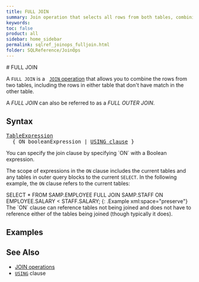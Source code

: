 ```yaml
---
title: FULL JOIN
summary: Join operation that selects all rows from both tables, combining the results of a left outer join and a right outer join.
keywords:
toc: false
product: all
sidebar: home_sidebar
permalink: sqlref_joinops_fulljoin.html
folder: SQLReference/JoinOps
---
```

<section>
<div class="TopicContent" data-swiftype-index="true" markdown="1">
# FULL JOIN

A `FULL JOIN` is a &nbsp; [`JOIN` operation](sqlref_joinops_about.html) that
allows you to combine the rows from two tables, including the rows in either table that don't have match in the other table.

A *FULL JOIN* can also be referred to as a *FULL OUTER JOIN*.

## Syntax

<div class="fcnWrapperWide"><pre class="FcnSyntax">
<a href="sqlref_expressions_table.html">TableExpression</a>
  { ON booleanExpression | <a href="sqlref_clauses_using.html">USING clause</a> }</pre>

</div>
You can specify the join clause by specifying `ON` with a Boolean
expression.

The scope of expressions in the `ON` clause includes the current tables
and any tables in outer query blocks to the current `SELECT`. In the
following example, the `ON` clause refers to the current tables:

<div class="preWrapper" markdown="1">
    SELECT *
      FROM SAMP.EMPLOYEE FULL JOIN SAMP.STAFF
      ON EMPLOYEE.SALARY < STAFF.SALARY;
{: .Example xml:space="preserve"}

</div>
The `ON` clause can reference tables not being joined and does not have
to reference either of the tables being joined (though typically it
does).

## Examples


## See Also

* [JOIN operations](sqlref_joinops_intro.html)
* [`USING`](sqlref_clauses_using.html) clause

</div>
</section>
